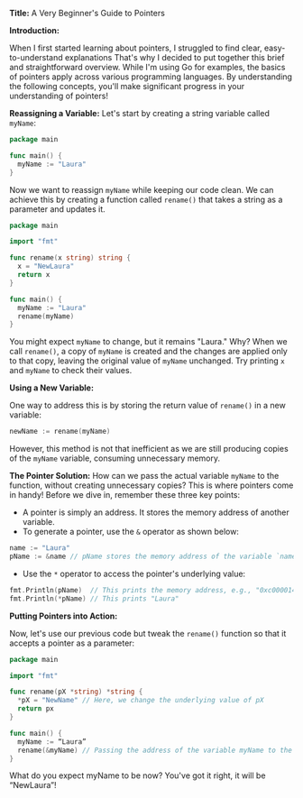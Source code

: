 **Title:** A Very Beginner's Guide to Pointers

**Introduction:**

When I first started learning about pointers, I struggled to find clear, easy-to-understand explanations That's why I decided to put together this brief and straightforward overview. 
While I'm using Go for examples, the basics of pointers apply across various programming languages. By understanding the following concepts, you'll make significant progress in your understanding of pointers!

**Reassigning a Variable:**
Let's start by creating a string variable called `myName`:

```go
package main

func main() {
  myName := "Laura"
}
```

Now we want to reassign `myName` while keeping our code clean. We can achieve this by creating a function called `rename()` that takes a string as a parameter and updates it. 

```go
package main

import "fmt"

func rename(x string) string {
  x = "NewLaura"
  return x
}

func main() {
  myName := "Laura"
  rename(myName)
}
```
You might expect `myName` to change, but it remains "Laura." Why? When we call `rename()`, a copy of `myName` is created and the changes are applied only to that copy, leaving the original value of `myName` unchanged. Try printing `x` and `myName` to check their values.

**Using a New Variable:**

One way to address this is by storing the return value of `rename()` in a new variable:

```go
newName := rename(myName)
```
However, this method is not that inefficient as we are still producing copies of the `myName` variable, consuming unnecessary memory.

**The Pointer Solution:**
How can we pass the actual variable `myName` to the function, without creating unnecessary copies? This is where pointers come in handy! Before we dive in, remember these three key points:
- A pointer is simply an address. It stores the memory address of another variable. 
- To generate a pointer, use the `&` operator as shown below:

```go
name := "Laura"
pName := &name // pName stores the memory address of the variable `name`
```
- Use the `*` operator to access the pointer's underlying value:
```go
fmt.Println(pName)  // This prints the memory address, e.g., "0xc000014070"
fmt.Println(*pName) // This prints "Laura"
```

**Putting Pointers into Action:**

Now, let's use our previous code but tweak the `rename()` function so that it accepts a pointer as a parameter:

```go
package main

import "fmt"

func rename(pX *string) *string {
  *pX = "NewName" // Here, we change the underlying value of pX
  return px
}

func main() {
  myName := “Laura”
  rename(&myName) // Passing the address of the variable myName to the rename() function
}
```

What do you expect myName to be now? You've got it right, it will be “NewLaura”!
